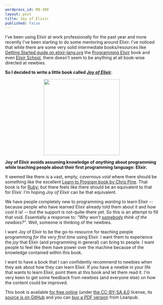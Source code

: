 ```yaml
---
wordpress_id: RB-380
layout: post
title: Joy of Elixir
published: false
---
```


I've been using Elixir at work professionally for the past year and more recently I've been starting to do some mentoring around Elixir. I've noticed that while there are some very solid intermediate books/resources like <a href='https://elixir-lang.org/getting-started/introduction.html'>Getting Started guide on elixir-lang.org</a> the <a href='https://pragprog.com/book/elixir13/programming-elixir-1-3'>Programming Elixir</a> book and even <a href='https://elixirschool.com/'>Elixir School</a>, there doesn't seem to be anything at all book-wise directed at newbies.

**So I decided to write a little book called <a href='https://joyofelixir.com'><em>Joy of Elixir</em></a>.**

<center><a href='https://joyofelixir.com'><img src='https://joyofelixir.com/images/small-cover.png' width='250px'></a></center>

<p>
  <strong>Joy of Elixir avoids assuming knowledge of <em>anything</em> about programming while teaching people about their first programming language: Elixir.</strong>
</p>

<p>
  It seemed like there is a vast, empty, <em>cavernous void</em> where there should be something like the excellent <a href='https://pine.fm/LearnToProgram/'>Learn to Program book by Chris Pine</a>. That book is for <a href='https://www.ruby-lang.org'>Ruby</a>; but there feels like there should be an equivalent to that for Elixir. I'm hoping <em>Joy of Elixir</em> can be that equivalent.
</p>

<p>
We have people completely new to programming <em>wanting</em> to learn Elixir -- because people who have learned Elixir already told them about it and how cool it is! -- but the support is not-quite-there yet. So this is an attempt to fill that void. Essentially a response to: <em>"Why won't <u>somebody</u> think of the newbies?"</em>. Well, someone <em>is</em> thinking of the newbies.
</p>

<p>
  I want Joy of Elixir to be the go-to-resource for teaching people programming <em>for the very first time</em> using Elixir. I want them to experience the <em>joy</em> that Elixir (and programming in general) can bring to people. I want people to feel like them have power over the machine because of the knowledge contained within this book.
</p>

I want to have a book that I can confidently recommend to newbies when they ask about how they can learn Elixir. If you have a newbie in your life that wants to learn Elixir, point them at this book and let them read it. I'm very keen to get some feedback from newbies (and everyone else) on how the content could be improved.

This book is available <a href='https://joyofelixir.com'>for free online</a> (under <a href='https://github.com/radar/joyofelixir/blob/master/license.txt'>the CC-BY-SA 4.0</a> license, its <a href='https://github.com/radar/joyofelixir'>source is on GitHub</a> and you can <a href='https://leanpub.com/joyofelixir'>buy a PDF version</a> from Leanpub.


